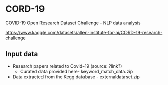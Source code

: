 # CORD-19
COVID-19 Open Research Dataset Challenge - NLP data analysis

https://www.kaggle.com/datasets/allen-institute-for-ai/CORD-19-research-challenge

## Input data
* Research papers related to Covid-19 (source: ?link?)<br>
  * Curated data provided here- keyword_match_data.zip<br>
* Data extracted from the Kegg database - externaldataset.zip
